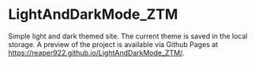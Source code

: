 # LightAndDarkMode_ZTM

Simple light and dark themed site. The current theme is saved in the local storage. A preview of the project is available via Github Pages at https://reaper922.github.io/LightAndDarkMode_ZTM/.
